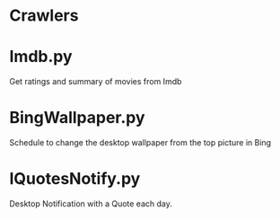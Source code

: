 # Crawlers

# Imdb.py
Get ratings and summary of movies from Imdb

# BingWallpaper.py
Schedule to change the desktop wallpaper from the top picture in Bing

# IQuotesNotify.py
Desktop Notification with a Quote each day.
